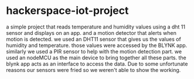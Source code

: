 # hackerspace-iot-project
a simple project that reads temperature and humidity values using a dht 11 sensor and displays on an app. and a motion detector that alerts when motion is detected.
we used an DHT11 sensor that gives us the values of humidity and temperature. those values were accessed by the BLYNK app. similarly we used a PIR sensor to help with the motion detection part. we used an nodeMCU as the main device to bring together all these parts. the blynk app acts as an interface to access the data. Due to some unfortunate reasons our sensors were fried so we weren't able to show the working.
